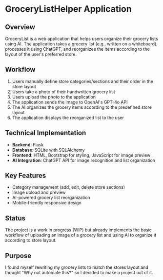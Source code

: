 # GroceryListHelper Application

## Overview
GroceryList is a web application that helps users organize their grocery lists using AI. The application takes a grocery list (e.g., written on a whiteboard), processes it using ChatGPT, and reorganizes the items according to the layout of the user's preferred store.

## Workflow
1. Users manually define store categories/sections and their order in the store layout
2. Users take a photo of their handwritten grocery list
3. Users upload the photo to the application
4. The application sends the image to OpenAI's GPT-4o API
5. The AI organizes the grocery items according to the predefined store layout
6. The application displays the reorganized list to the user

## Technical Implementation
- **Backend**: Flask
- **Database**: SQLite with SQLAlchemy
- **Frontend**: HTML, Bootstrap for styling, JavaScript for image preview
- **AI Integration**: ChatGPT API for image recognition and list organization

## Key Features
- Category management (add, edit, delete store sections)
- Image upload and preview
- AI-powered grocery list reorganization
- Mobile-friendly responsive design

## Status
The project is a work in progress (WIP) but already implements the basic workflow of uploading an image of a grocery list and using AI to organize it according to store layout.

## Purpose
I found myself rewriting my grocery lists to match the stores layout and thought "Why not automate this?" so I decided to make a project out of it.
